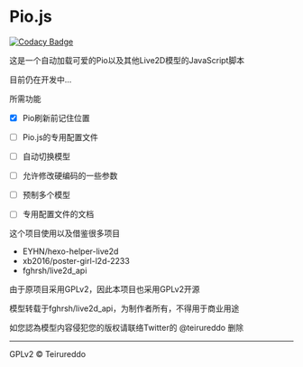 # Pio.js

[![Codacy Badge](https://api.codacy.com/project/badge/Grade/4b2d2dc2a98b4a21abab8adf3d5aadf9)](https://www.codacy.com/app/teirureddo/piojs?utm_source=github.com&amp;utm_medium=referral&amp;utm_content=teirureddo/piojs&amp;utm_campaign=Badge_Grade)

这是一个自动加载可爱的Pio以及其他Live2D模型的JavaScript脚本

目前仍在开发中...

所需功能
- [x] Pio刷新前记住位置
- [ ] Pio.js的专用配置文件
- [ ] 自动切换模型
- [ ] 允许修改硬编码的一些参数
- [ ] 预制多个模型
- [ ] 专用配置文件的文档


这个项目使用以及借鉴很多项目
- EYHN/hexo-helper-live2d
- xb2016/poster-girl-l2d-2233
- fghrsh/live2d_api

由于原项目采用GPLv2，因此本项目也采用GPLv2开源

模型转载于fghrsh/live2d_api，为制作者所有，不得用于商业用途

如您認為模型内容侵犯您的版权请联络Twitter的 @teirureddo 删除

----
GPLv2 © Teirureddo